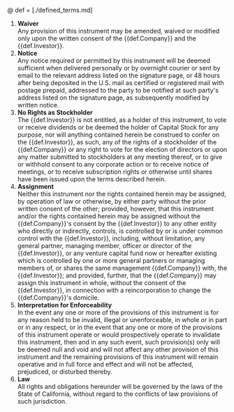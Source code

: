 @ def = [./defined_terms.md]

1. **Waiver**  
Any provision of this instrument may be amended, waived or modified only upon the written consent of the {{def.Company}} and the {{def.Investor}}.
2. **Notice**  
Any notice required or permitted by this instrument will be deemed sufficient when delivered personally or by overnight courier or sent by email to the relevant address listed on the signature page, or 48 hours after being deposited in the U.S. mail as certified or registered mail with postage prepaid, addressed to the party to be notified at such party's address listed on the signature page, as subsequently modified by written notice.
3. **No Rights as Stockholder**  
The {{def.Investor}} is not entitled, as a holder of this instrument, to vote or receive dividends or be deemed the holder of Capital Stock for any purpose, nor will anything contained herein be construed to confer on the {{def.Investor}}, as such, any of the rights of a stockholder of the {{def.Company}} or any right to vote for the election of directors or upon any matter submitted to stockholders at any meeting thereof, or to give or withhold consent to any corporate action or to receive notice of meetings, or to receive subscription rights or otherwise until shares have been issued upon the terms described herein.  
4. **Assignment**  
Neither this instrument nor the rights contained herein may be assigned, by operation of law or otherwise, by either party without the prior written consent of the other; provided, however, that this instrument and/or the rights contained herein may be assigned without the {{def.Company}}'s consent by the {{def.Investor}} to any other entity who directly or indirectly, controls, is controlled by or is under common control with the {{def.Investor}}, including, without limitation, any general partner, managing member, officer or director of the {{def.Investor}}, or any venture capital fund now or hereafter existing which is controlled by one or more general partners or managing members of, or shares the same management {{def.Company}} with, the {{def.Investor}}; and provided, further, that the {{def.Company}} may assign this instrument in whole, without the consent of the {{def.Investor}}, in connection with a reincorporation to change the {{def.Company}}'s domicile.  
5. **Interpretation for Enforceability**  
In the event any one or more of the provisions of this instrument is for any reason held to be invalid, illegal or unenforceable, in whole or in part or in any respect, or in the event that any one or more of the provisions of this instrument operate or would prospectively operate to invalidate this instrument, then and in any such event, such provision(s) only will be deemed null and void and will not affect any other provision of this instrument and the remaining provisions of this instrument will remain operative and in full force and effect and will not be affected, prejudiced, or disturbed thereby.  
6. **Law**  
All rights and obligations hereunder will be governed by the laws of the State of California, without regard to the conflicts of law provisions of such jurisdiction.